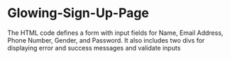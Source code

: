 # Glowing-Sign-Up-Page
The HTML code defines a form with input fields for Name, Email Address, Phone Number, Gender, and Password. It also includes two divs for displaying error and success messages and validate inputs
